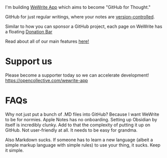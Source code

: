 I'm building [WeWrite App](https://x.com/WeWriteApp) which aims to become "GitHub for Thought." 

GitHub for just regular writings, where your notes are [version-controlled](https://www.notion.so/wewrite-app/Version-history-filmstrip-b2e6d1ad3301468d955d037c673a0227). 

Similar to how you can sponsor a GitHub project, each page on WeWrite has a floating [Donation Bar](https://wewrite-app.notion.site/Donation-bar-25b3fe60b7fe4eb0b6afe6da802a8906) 

Read about all of our main features [here!](https://wewrite-app.notion.site/ae3678a8bac048cfae8c773bf755588f?v=a9f37e3f9a904b809cf101f4da1e2349)

# Support us

Please become a supporter today so we can accelerate development! https://opencollective.com/wewrite-app 

# FAQs

Why not just put a bunch of .MD files into GitHub? Because I want WeWrite to be for normies. Apple Notes has no onboarding. Setting up Obsidian by itself is incredibly clunky. Add to that the complexity of putting it up on GitHub. Not user-friendly at all. It needs to be easy for grandma. 

Also Markdown sucks. If someone has to learn a new language (albeit a simple markup language with simple rules) to use your thing, it sucks. Keep it simple. 
